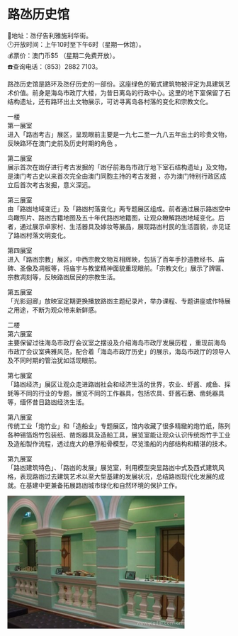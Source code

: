 # 路氹历史馆  
📍地址：氹仔告利雅施利华街。   
🕛开放时间：上午10时至下午6时（星期一休馆）。   
💰票价：澳门币$5 （星期二免费开放）。   
☎️查询电话：（853）2882 7103。   
  
路氹历史馆是路环及氹仔历史的一部份。这座绿色的葡式建筑物被评定为具建筑艺术价值。前身是海岛市政厅大楼，为昔日离岛的行政中心。这里的地下室保留了石结构遗址，还有路环出土文物展示，可访寻离岛各村落的变化和宗教文化。   
  
一楼  
第一展室  
进入「路凼考古」展区，呈现眼前主要是一九七二至一九八五年出土的珍贵文物，反映路环在澳门史前及历史时期的角色 。   
  
第二展室  
展示首次在凼仔进行考古发掘的「凼仔前海岛市政厅地下室石结构遗址」及文物， 是澳门考古史以来首次完全由澳门同胞主持的考古发掘 ，亦为澳门特别行政区成立后首次考古发掘，意义深远。   
  
第三展室  
由「路凼地域变迁」及「路凼村落变化」两专题展区组成。前者通过展示路凼空中鸟瞰照片、路凼古籍地图及五十年代路凼地籍图，让观众瞭解路凼地域变化。后者，通过展示卓家村、生活器具及嫁妆等展品，展现路凼村民的生活面貌，亦见证了路凼村落文明变化。   
  
第四展室  
进入「路凼宗教」展区，中西宗教文物互相辉映，包括了百年手抄道教经书、庙碑、圣像及凋板等，将庙宇与教堂精神面貌重现眼前。「宗教文化」展示了牌匾、宗教凋刻等，反映路凼居民的宗教生活。   
  
第五展室  
「光影迴廊」放映室定期更换播放路凼主题纪录片，举办课程、专题讲座或作特展之用途，不断为观众带来新鲜感。   
  
二楼  
第六展室  
主要保留过往海岛市政厅会议室之摆设及介绍海岛市政厅发展历程 ，重现前海岛市政厅会议室典雅风范，配合着「海岛市政厅历史」的展示，海岛市政厅的领导人及不同时期的管治犹如活现眼前。   
  
第七展室  
「路凼经济」展区让观众走进路凼社会和经济生活的世界，农业、虾酱、咸鱼、採蚝等不同的行业的专题，展览不同的工作器具，包括农具、虾酱石磨、凿蚝器具等，缅怀昔日路凼经济生活。   
  
第八展室  
传统工业「炮竹业」和「造船业」专题展区，馆内收藏了很多精緻的炮竹纸，陈列各种锡箔炮竹包装纸、凿炮器具及造船工具，展览室能让观众认识传统炮竹手工业及造船製作流程，透过庞大的悬浮船骨模型，尽览渔船的内部结构和精湛的技术。   
  
第九展室  
「路凼建筑特色」、「路凼的发展」展览室，利用模型突显路凼中式及西式建筑风格，表现路凼过去建筑艺术以至大型基建的发展状况，总结路凼现代化发展的成就。在基建中更兼备拓展路凼城市绿化和自然环境的保护工作。   
  
![](https://raw.githubusercontent.com/szqq0512/Pic/main/img/202201212116798.png)  